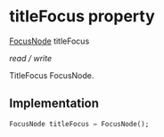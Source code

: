 


# titleFocus property







[FocusNode](https://api.flutter.dev/flutter/widgets/FocusNode-class.html) titleFocus
  
_<span class="feature">read / write</span>_



<p>TitleFocus FocusNode.</p>



## Implementation

```dart
FocusNode titleFocus = FocusNode();
```







